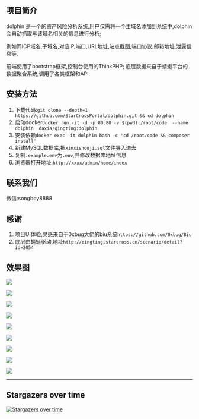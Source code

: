 ## 项目简介
dolphin 是一个的资产风险分析系统,用户仅需将一个主域名添加到系统中,dolphin会自动抓取与该域名相关的信息进行分析;

例如同ICP域名,子域名,对应IP,端口,URL地址,站点截图,端口协议,邮箱地址,泄露信息等.

前端使用了bootstrap框架,控制台使用的ThinkPHP; 底层数据来自于蜻蜓平台的数据聚合系统,调用了各类框架和API. 


## 安装方法
1. 下载代码:`git clone --depth=1 https://github.com/StarCrossPortal/dolphin.git && cd dolphin`
2. 启动docker`docker run -it -d -p 80:80 -v $(pwd):/root/code  --name dolphin  daxia/qingting:dolphin`
3. 安装依赖`docker exec -it dolphin bash -c 'cd /root/code && composer install'`
4. 新建MySQL数据库,把`xinxishouji.sql`文件导入进去
5. 复制`.example.env`为`.env`,并修改数据库地址信息
6. 浏览器打开地址:`http://xxxx/admin/home/index`

## 联系我们

微信:songboy8888


## 感谢
1. 项目UI体验,灵感来自于0xbug大佬的biu系统`https://github.com/0xbug/Biu`
2. 底层由蜻蜓驱动,地址`http://qingting.starcross.cn/scenario/detail?id=2054`


## 效果图

![](http://oss.songboy.site/blog/20230307120424.png)

![](http://oss.songboy.site/blog/20230307120714.png)

![](http://oss.songboy.site/blog/20230307120735.png)

![](http://oss.songboy.site/blog/20230307121407.png)

![](http://oss.songboy.site/blog/20230307120802.png)

![](http://oss.songboy.site/blog/20230307120821.png)

![](http://oss.songboy.site/blog/20230307120831.png)

![](http://oss.songboy.site/blog/20230307120841.png)

![](http://oss.songboy.site/blog/20230307121110.png)


----


## Stargazers over time

[![Stargazers over time](https://starchart.cc/StarCrossPortal/dolphin.svg)](https://starchart.cc/StarCrossPortal/dolphin)
